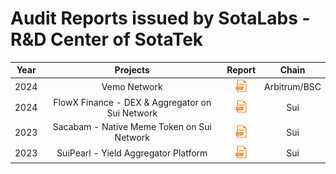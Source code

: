 # Audit Reports issued by SotaLabs - R&D Center of SotaTek

| Year |                  Projects                  |                                                    Report                                                     |     Chain     |
| :--: | :----------------------------------------: | :-----------------------------------------------------------------------------------------------------------: | :-----------: |
| 2024 | Vemo Network | <a href="./reports/vemo/Vemo-Network-Smart-Contract-Security-Assessment"><img width="20" src="./img/pdf.png" /></a> |      Arbitrum/BSC      |
| 2024 | FlowX Finance - DEX & Aggregator on Sui Network | <a href="./reports/flowx/FlowX-Finance-Smart-Contract-Security-Assessment.pdf"><img width="20" src="./img/pdf.png" /></a> |      Sui      |
| 2023 | Sacabam - Native Meme Token on Sui Network | <a href="./reports/sacabam/Sacabam-Smart-Contract-Security-Assessment.pdf"><img width="20" src="./img/pdf.png" /></a> |      Sui      |
| 2023 | SuiPearl - Yield Aggregator Platform | <a href="./reports/suipearl/Suipearl-Security-Assessment.pdf"><img width="20" src="./img/pdf.png" /></a> |      Sui      |
